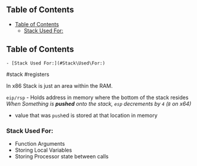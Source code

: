 ## Table of Contents

  - [Table of Contents](#Table\of\Contents)
    - [Stack Used For:](#Stack\Used\For:)

## Table of Contents

    - [Stack Used For:](#Stack\Used\For:)

#stack #registers

In x86 Stack is just an area within the RAM.


`eip/rsp` - Holds address in memory where the bottom of the stack resides
*When Something is **pushed** onto the stack, `esp` decrements by `4` (`8` on x64)*
- value that was `push`ed is stored at that location in memory

### Stack Used For:
- Function Arguments
- Storing Local Variables
-  Storing Processor state between calls


